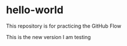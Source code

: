 # hello-world
This repository is for practicing the GitHub Flow

This is the new version I am testing
